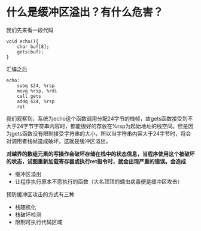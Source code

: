 # 什么是缓冲区溢出？有什么危害？

我们先来看一段代码

```
void echo(){
	char buf[8];
	gets(buf);
}
```

汇编之后

```
echo:
	subq $24, %rsp
	movq %rsp, %rdi
	call gets
	addq $24, %rsp
	ret
```

我们观察到，系统为echo这个函数调用分配24字节的栈帧，故gets函数接受到不大于24字节字符串内容时，都能很好的存放在%rsp为起始地址的栈空间。但是因为gets函数没有限制接受字符串的大小，所以当字符串内容大于24字节时，将会对调用者栈帧造成破坏，这就是缓冲区溢出。

​	**对越界的数组元素的写操作会破坏存储在栈中的状态信息，当程序使用这个被破坏的状态，试图重新加载寄存器或执行ret指令时，就会出现严重的错误。会造成**

- 缓冲区溢出
- 让程序执行原本不愿执行的函数（大名顶顶的蠕虫病毒便是缓冲区攻击）

预防缓冲区攻击的方式有三种

- 栈随机化
- 栈破坏检测
- 限制可执行代码区域
